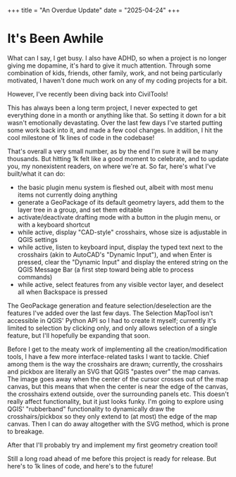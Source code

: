 +++
title = "An Overdue Update"
date = "2025-04-24"
+++

# It's Been Awhile
What can I say, I get busy. I also have ADHD, so when a project is no longer giving me dopamine, it's hard to give it much attention. Through some combination of kids, friends, other family, work, and not being particularly motivated, I haven't done much work on any of my coding projects for a bit.

However, I've recently been diving back into CivilTools!

This has always been a long term project, I never expected to get everything done in a month or anything like that. So setting it down for a bit wasn't emotionally devastating. Over the last few days I've started putting some work back into it, and made a few cool changes. In addition, I hit the cool milestone of 1k lines of code in the codebase!

That's overall a very small number, as by the end I'm sure it will be many thousands. But hitting 1k felt like a good moment to celebrate, and to update you, my nonexistent readers, on where we're at. So far, here's what I've built/what it can do:

- the basic plugin menu system is fleshed out, albeit with most menu items not currently doing anything
- generate a GeoPackage of its default geometry layers, add them to the layer tree in a group, and set them editable
- activate/deactivate drafting mode with a button in the plugin menu, or with a keyboard shortcut
- while active, display "CAD-style" crosshairs, whose size is adjustable in QGIS settings
- while active, listen to keyboard input, display the typed text next to the crosshairs (akin to AutoCAD's "Dynamic Input"), and when Enter is pressed, clear the "Dynamic Input" and display the entered string on the QGIS Message Bar (a first step toward being able to process commands)
- while active, select features from any visible vector layer, and deselect all when Backspace is pressed

The GeoPackage generation and feature selection/deselection are the features I've added over the last few days. The Selection MapTool isn't accessible in QGIS' Python API so I had to create it myself; currently it's limited to selection by clicking only, and only allows selection of a single feature, but I'll hopefully be expanding that soon.

Before I get to the meaty work of implementing all the creation/modification tools, I have a few more interface-related tasks I want to tackle. Chief among them is the way the crosshairs are drawn; currently, the crosshairs and pickbox are literally an SVG that QGIS "pastes over" the map canvas. The image goes away when the center of the cursor crosses out of the map canvas, but this means that when the center is near the edge of the canvas, the crosshairs extend outside, over the surrounding panels etc. This doesn't really affect functionality, but it just looks funky. I'm going to explore using QGIS' "rubberband" functionality to dynamically draw the crosshairs/pickbox so they only extend to (at most) the edge of the map canvas. Then I can do away altogether with the SVG method, which is prone to breakage.

After that I'll probably try and implement my first geometry creation tool!

Still a long road ahead of me before this project is ready for release. But here's to 1k lines of code, and here's to the future!
